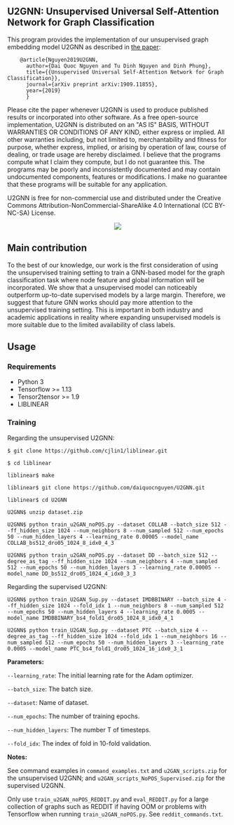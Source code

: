 ## U2GNN: Unsupervised Universal Self-Attention Network for Graph Classification

This program provides the implementation of our unsupervised graph embedding model U2GNN as described in [the paper](https://arxiv.org/pdf/1909.11855.pdf):

        @article{Nguyen2019U2GNN,
          author={Dai Quoc Nguyen and Tu Dinh Nguyen and Dinh Phung},
          title={{Unsupervised Universal Self-Attention Network for Graph Classification}},
          journal={arXiv preprint arXiv:1909.11855},
          year={2019}
          }
  
Please cite the paper whenever U2GNN is used to produce published results or incorporated into other software. As a free open-source implementation, U2GNN is distributed on an "AS IS" BASIS, WITHOUT WARRANTIES OR CONDITIONS OF ANY KIND, either express or implied. All other warranties including, but not limited to, merchantability and fitness for purpose, whether express, implied, or arising by operation of law, course of dealing, or trade usage are hereby disclaimed. I believe that the programs compute what I claim they compute, but I do not guarantee this. The programs may be poorly and inconsistently documented and may contain undocumented components, features or modifications. I make no guarantee that these programs will be suitable for any application.

U2GNN is free for non-commercial use and distributed under the Creative Commons Attribution-NonCommercial-ShareAlike 4.0 International (CC BY-NC-SA) License. 

<p align="center">
	<img src="https://github.com/daiquocnguyen/U2GNN/blob/master/U2GAN.png">
</p>

## Main contribution
To the best of our knowledge, our work is the first consideration of using the unsupervised training setting to train a GNN-based model for the graph classification task where node feature and global information will be incorporated. We show that a unsupervised model can noticeably outperform up-to-date supervised models by a large margin. Therefore, we suggest that future GNN works should pay more attention to the unsupervised training setting. This is important in both industry and academic applications in reality where expanding unsupervised models is more suitable due to the limited availability of class labels.


## Usage

### Requirements
- Python 3
- Tensorflow >= 1.13
- Tensor2tensor >= 1.9
- LIBLINEAR

### Training

Regarding the unsupervised U2GNN:

	$ git clone https://github.com/cjlin1/liblinear.git
	
	$ cd liblinear
	
	liblinear$ make
	
	liblinear$ git clone https://github.com/daiquocnguyen/U2GNN.git
	
	liblinear$ cd U2GNN
	
	U2GNN$ unzip dataset.zip

	U2GNN$ python train_u2GAN_noPOS.py --dataset COLLAB --batch_size 512 --ff_hidden_size 1024 --num_neighbors 8 --num_sampled 512 --num_epochs 50 --num_hidden_layers 4 --learning_rate 0.00005 --model_name COLLAB_bs512_dro05_1024_8_idx0_4_3
	
	U2GNN$ python train_u2GAN_noPOS.py --dataset DD --batch_size 512 --degree_as_tag --ff_hidden_size 1024 --num_neighbors 4 --num_sampled 512 --num_epochs 50 --num_hidden_layers 3 --learning_rate 0.00005 --model_name DD_bs512_dro05_1024_4_idx0_3_3

Regarding the supervised U2GNN:

	U2GNN$ python train_U2GAN_Sup.py --dataset IMDBBINARY --batch_size 4 --ff_hidden_size 1024 --fold_idx 1 --num_neighbors 8 --num_sampled 512 --num_epochs 50 --num_hidden_layers 4 --learning_rate 0.0005 --model_name IMDBBINARY_bs4_fold1_dro05_1024_8_idx0_4_1
	
	U2GNN$ python train_U2GAN_Sup.py --dataset PTC --batch_size 4 --degree_as_tag --ff_hidden_size 1024 --fold_idx 1 --num_neighbors 16 --num_sampled 512 --num_epochs 50 --num_hidden_layers 3 --learning_rate 0.0005 --model_name PTC_bs4_fold1_dro05_1024_16_idx0_3_1
	
**Parameters:** 

`--learning_rate`: The initial learning rate for the Adam optimizer.

`--batch_size`: The batch size.

`--dataset`: Name of dataset.

`--num_epochs`: The number of training epochs.

`--num_hidden_layers`: The number T of timesteps.

`--fold_idx`: The index of fold in 10-fold validation.

**Notes:**

See command examples in `command_examples.txt` and `u2GAN_scripts.zip` for the unsupervised U2GNN; and `u2GAN_scripts_NoPOS_Supervised.zip` for the supervised U2GNN.

Only use `train_u2GAN_noPOS_REDDIT.py` and `eval_REDDIT.py` for a large collection of graphs such as REDDIT if having OOM or problems with Tensorflow when running `train_u2GAN_noPOS.py`. See `reddit_commands.txt`. 
